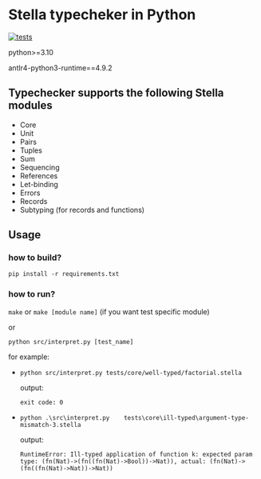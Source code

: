 # Stella typecheker in Python

[![tests](https://github.com/kolbasaegor/stella-python/actions/workflows/main.yaml/badge.svg)](https://github.com/kolbasaegor/stella-python/actions/workflows/main.yaml)

python>=3.10

antlr4-python3-runtime==4.9.2

## Typechecker supports the following Stella modules

+ Core
+ Unit
+ Pairs
+ Tuples
+ Sum
+ Sequencing
+ References
+ Let-binding
+ Errors
+ Records
+ Subtyping (for records and functions)

## Usage

### how to build?

`pip install -r requirements.txt`

### how to run?

`make` or `make [module name]` (if you want test specific module)

or 

`python src/interpret.py [test_name]`

for example:

+  `python src/interpret.py tests/core/well-typed/factorial.stella`

    output:
    ```
    exit code: 0
    ```

+ `python .\src\interpret.py    tests\core\ill-typed\argument-type-mismatch-3.stella`

    output:
    ```
    RuntimeError: Ill-typed application of function k: expected param type: (fn(Nat)->(fn((fn(Nat)->Bool))->Nat)), actual: (fn(Nat)->(fn((fn(Nat)->Nat))->Nat))
    ```
